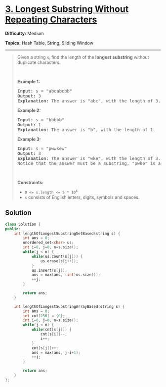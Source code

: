 # [3. Longest Substring Without Repeating Characters](https://leetcode.com/problems/longest-substring-without-repeating-characters/)

**Difficulty:** Medium

**Topics:** Hash Table, String, Sliding Window

---



<blockquote>

<p>Given a string <code>s</code>, find the length of the <strong>longest</strong> <span data-keyword="substring-nonempty"><strong>substring</strong></span> without duplicate characters.</p>

<p>&nbsp;</p>
<p><strong class="example">Example 1:</strong></p>

<pre>
<strong>Input:</strong> s = &quot;abcabcbb&quot;
<strong>Output:</strong> 3
<strong>Explanation:</strong> The answer is &quot;abc&quot;, with the length of 3.
</pre>

<p><strong class="example">Example 2:</strong></p>

<pre>
<strong>Input:</strong> s = &quot;bbbbb&quot;
<strong>Output:</strong> 1
<strong>Explanation:</strong> The answer is &quot;b&quot;, with the length of 1.
</pre>

<p><strong class="example">Example 3:</strong></p>

<pre>
<strong>Input:</strong> s = &quot;pwwkew&quot;
<strong>Output:</strong> 3
<strong>Explanation:</strong> The answer is &quot;wke&quot;, with the length of 3.
Notice that the answer must be a substring, &quot;pwke&quot; is a subsequence and not a substring.
</pre>

<p>&nbsp;</p>
<p><strong>Constraints:</strong></p>

<ul>
	<li><code>0 &lt;= s.length &lt;= 5 * 10<sup>4</sup></code></li>
	<li><code>s</code> consists of English letters, digits, symbols and spaces.</li>
</ul>


</blockquote>

## Solution
```cpp
class Solution {
public:
    int lengthOfLongestSubstringSetBased(string s) {
        int ans = 0;
        unordered_set<char> us;
        int i=0, j=0, n=s.size();
        while(j < n) {
            while(us.count(s[j])) {
                us.erase(s[i++]);
            }
            us.insert(s[j]);
            ans = max(ans, (int)us.size());
            ++j;
        }

        return ans;
    }

    int lengthOfLongestSubstringArrayBased(string s) {
        int ans = 0;
        int cnt[256] = {0};
        int i=0, j=0, n=s.size();
        while(j < n) {
            while(cnt[s[j]]) {
                cnt[s[i]]--;
                i++;
            }
            cnt[s[j]]++;
            ans = max(ans, j-i+1);
            ++j;
        }

        return ans;
    }
};
```
